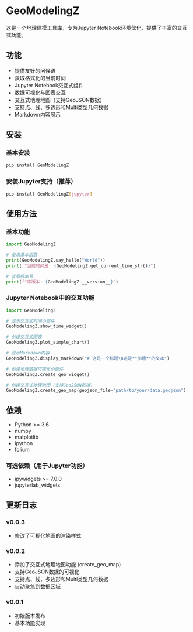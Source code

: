 # GeoModelingZ

这是一个地理建模工具库，专为Jupyter Notebook环境优化，提供了丰富的交互式功能。

## 功能

- 提供友好的问候语
- 获取格式化的当前时间
- Jupyter Notebook交互式组件
- 数据可视化与图表交互
- 交互式地理地图（支持GeoJSON数据）
- 支持点、线、多边形和Multi类型几何数据
- Markdown内容展示

## 安装

### 基本安装

```bash
pip install GeoModelingZ
```

### 安装Jupyter支持（推荐）

```bash
pip install GeoModelingZ[jupyter]
```

## 使用方法

### 基本功能

```python
import GeoModelingZ

# 使用基本函数
print(GeoModelingZ.say_hello("World"))
print(f"当前时间是: {GeoModelingZ.get_current_time_str()}")

# 查看版本号
print(f"库版本: {GeoModelingZ.__version__}")
```

### Jupyter Notebook中的交互功能

```python
import GeoModelingZ

# 显示交互式时间小部件
GeoModelingZ.show_time_widget()

# 创建交互式图表
GeoModelingZ.plot_simple_chart()

# 显示Markdown内容
GeoModelingZ.display_markdown("# 这是一个标题\n这是**加粗**的文本")

# 创建地理数据可视化小部件
GeoModelingZ.create_geo_widget()

# 创建交互式地理地图（支持GeoJSON数据）
GeoModelingZ.create_geo_map(geojson_file="path/to/your/data.geojson")
```

## 依赖

- Python >= 3.6
- numpy
- matplotlib
- ipython
- folium

### 可选依赖（用于Jupyter功能）

- ipywidgets >= 7.0.0
- jupyterlab_widgets

## 更新日志

### v0.0.3
- 修改了可视化地图的渲染样式

### v0.0.2
- 添加了交互式地理地图功能 (create_geo_map)
- 支持GeoJSON数据的可视化
- 支持点、线、多边形和Multi类型几何数据
- 自动聚焦到数据区域

### v0.0.1
- 初始版本发布
- 基本功能实现